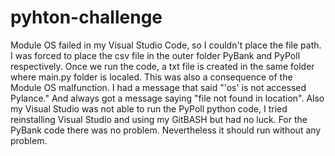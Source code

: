# pyhton-challenge
Module OS failed in my Visual Studio Code, so I couldn't place the file path. I was forced to place the csv file in the outer folder PyBank and PyPoll respectively.
Once we run the code, a txt file is created in the same folder where main.py folder is localed. This was also a consequence of the Module OS malfunction.
I had a message that said "'os' is not accessed Pylance." And always got a message saying "file not found in location".
Also my Visual Studio was not able to run the PyPoll python code, I tried reinstalling Visual Studio and using my GitBASH but had no luck. For the PyBank code there was no problem. Nevertheless it should run without any problem.
